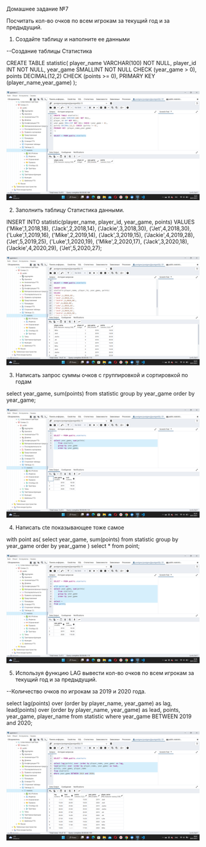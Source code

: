 Домашнее задание №7

Посчитать кол-во очков по всем игрокам за текущий год и за предыдущий.


1. Создайте таблицу и наполните ее данными


--Создание таблицы Статистика


CREATE TABLE statistic(
player_name VARCHAR(100) NOT NULL,
player_id INT NOT NULL,
year_game SMALLINT NOT NULL CHECK (year_game > 0),
points DECIMAL(12,2) CHECK (points >= 0),
PRIMARY KEY (player_name,year_game)
);


![Таблица Статистика](Создание%20таблицы%20Статистика.png)


2. Заполнить таблицу Статистика данными.


INSERT INTO
statistic(player_name, player_id, year_game, points)
VALUES
('Mike',1,2018,18),
('Jack',2,2018,14),
('Jackie',3,2018,30),
('Jet',4,2018,30),
('Luke',1,2019,16),
('Mike',2,2019,14),
('Jack',3,2019,15),
('Jackie',4,2019,28),
('Jet',5,2019,25),
('Luke',1,2020,19),
('Mike',2,2020,17),
('Jack',3,2020,18),
('Jackie',4,2020,29),
('Jet',5,2020,27);


![Заполнение таблицы Статистика](Заполнение%20таблицы%20Статистика.png)


3. Написать запрос суммы очков с группировкой и сортировкой по годам


select year_game, sum(points)
	from statistic
	group by year_game
    order by year_game;


![Сумма очков по годам](Сумма%20очков%20по%20годам.png)


4. Написать cte показывающее тоже самое


with point as(
select year_game, sum(points)
	from statistic
	group by year_game
    order by year_game
)
select *
from point;


![CTE сумма очков](CTE%20сумма%20очков.png)


5. Используя функцию LAG вывести кол-во очков по всем игрокам за текущий год и за предыдущий.

--Количество очков по игрокам за 2019 и 2020 года.


select lag(points) over (order by player_name, year_game) as lag,
lead(points) over (order by player_name, year_game) as lead,
points, year_game, player_name
from statistic
where year_game BETWEEN 2019 and 2020;


![Количество очков по игрокам](Количество%20очков%20по%20игрокам.png)
